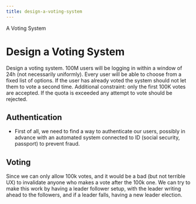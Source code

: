 ```yaml
---
title: design-a-voting-system
---
```


A Voting System

# Design a Voting System

Design a voting system. 100M users will be logging in within a window of
24h (not necessarily uniformly). Every user will be able to choose from
a fixed list of options. If the user has already voted the system should
not let them to vote a second time. Additional constraint: only the
first 100K votes are accepted. If the quota is exceeded any attempt to
vote should be rejected.

## Authentication

- First of all, we need to find a way to authenticate our users,
  possibly in advance with an automated system connected to ID (social
  security, passport) to prevent fraud.

## Voting

Since we can only allow 100k votes, and it would be a bad (but not
terrible UX) to invalidate anyone who makes a vote after the 100k one.
We can try to make this work by having a leader follower setup, with the
leader writing ahead to the followers, and if a leader falls, having a
new leader election.
